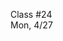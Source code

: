 <div class="lecture1">

<div class="column_date">
<p markdown="block">

Class #24 <br>
Mon, 4/27

</p>
</div>
<div class="column_materials">
<p markdown="block">



</p>
</div>

<div class="column_assign">
<p markdown="block">



</p>
</div>

</div>

